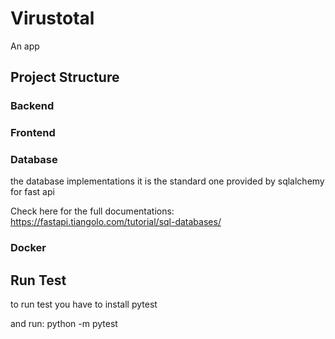 # Virustotal

An app


## Project Structure

### Backend

### Frontend

### Database 
the database implementations it is the standard one provided by sqlalchemy for fast api

Check here for the full documentations:
https://fastapi.tiangolo.com/tutorial/sql-databases/

### Docker


## Run Test
to run test you have to install pytest

and run: python -m pytest
